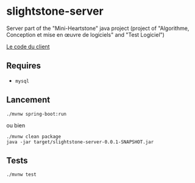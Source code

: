 # slightstone-server

Server part of the "Mini-Heartstone" java project (project of "Algorithme, Conception et mise en œuvre de logiciels" and "Test Logiciel")

[Le code du client](https://github.com/ArthuurT/MiniHearthstone)

## Requires

- `mysql`

## Lancement

```
./mvnw spring-boot:run
```
ou bien
```
./mvnw clean package
java -jar target/slightstone-server-0.0.1-SNAPSHOT.jar
```

## Tests
```
./mvnw test
```
